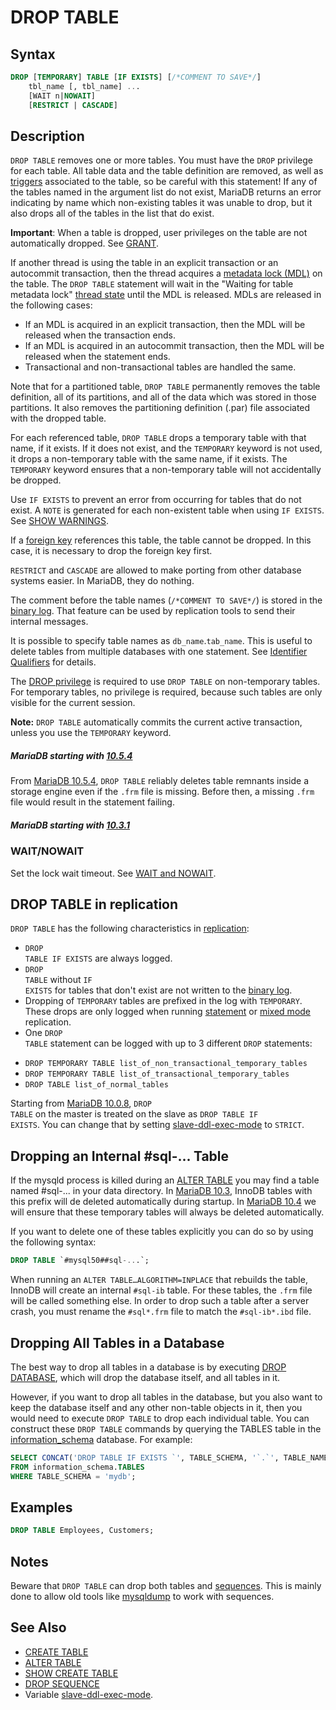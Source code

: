 # DROP TABLE

## Syntax

```sql
DROP [TEMPORARY] TABLE [IF EXISTS] [/*COMMENT TO SAVE*/]
    tbl_name [, tbl_name] ...
    [WAIT n|NOWAIT]
    [RESTRICT | CASCADE]
```

## Description

`DROP TABLE` removes one or more tables. You must have the `DROP` privilege
for each table. All table data and the table definition are removed, as well as [triggers](/programming-customizing-mariadb/triggers-events/triggers/) associated to the table, so be
careful with this statement! If any of the tables named in the argument list do
not exist, MariaDB returns an error indicating by name which non-existing tables
it was unable to drop, but it also drops all of the tables in the list that do
exist.

<strong>Important</strong>: When a table is dropped, user privileges on the table are not
automatically dropped. See [GRANT](/sql-statements-structure/sql-statements/account-management-sql-commands/grant/).

If another thread is using the table in an explicit transaction or an autocommit transaction, then the thread acquires a [metadata lock (MDL)](/sql-statements-structure/sql-statements/transactions/metadata-locking/) on the table. The `DROP TABLE` statement will wait in the "Waiting for table metadata lock" [thread state](/replication/optimization-and-tuning/buffers-caches-and-threads/thread-states/) until the MDL is released. MDLs are released in the following cases:

- If an MDL is acquired in an explicit transaction, then the MDL will be released when the transaction ends.
- If an MDL is acquired in an autocommit transaction, then the MDL will be released when the statement ends.
- Transactional and non-transactional tables are handled the same.

Note that for a partitioned table, `DROP TABLE` permanently removes the table
definition, all of its partitions, and all of the data which was stored in
those partitions. It also removes the partitioning definition (.par) file
associated with the dropped table.

For each referenced table, `DROP TABLE` drops a temporary table with that name, if it exists. If it does not exist, and the `TEMPORARY` keyword is not used, it drops a non-temporary table with the same name, if it exists. The `TEMPORARY` keyword ensures that a non-temporary table will not accidentally be dropped.

Use `IF EXISTS` to prevent an error from occurring for tables that do not
exist. A `NOTE` is generated for each non-existent table when using
`IF EXISTS`. See [SHOW WARNINGS](/sql-statements-structure/sql-statements/administrative-sql-statements/show/show-warnings/).

If a [foreign key](/replication/optimization-and-tuning/optimization-and-indexes/foreign-keys/) references this table, the table cannot be dropped. In this case, it is necessary to drop the foreign key first.

`RESTRICT` and `CASCADE` are allowed to make porting from other database systems easier. In MariaDB, they do nothing.

The comment before the table names (`/*COMMENT TO SAVE*/`) is stored in the [binary log](/mariadb-administration/server-monitoring-logs/binary-log/). That feature can be used by replication tools to send their internal messages.

It is possible to specify table names as `db_name`.`tab_name`. This is useful to delete tables from multiple databases with one statement. See [Identifier Qualifiers](/sql-statements-structure/sql-language-structure/identifier-qualifiers/) for details.

The [DROP privilege](/kb/en/grant/#table-privileges) is required to use `DROP TABLE` on non-temporary tables. For temporary tables, no privilege is required, because such tables are only visible for the current session.

<strong>Note:</strong> `DROP TABLE` automatically commits the current active transaction,
unless you use the `TEMPORARY` keyword.

##### MariaDB starting with [10.5.4](/kb/en/mariadb-1054-release-notes/)

From [MariaDB 10.5.4](/kb/en/mariadb-1054-release-notes/), `DROP TABLE` reliably deletes table remnants inside a storage engine even if the `.frm` file is missing. Before then, a missing `.frm` file would result in the statement failing.

##### MariaDB starting with [10.3.1](/kb/en/mariadb-1031-release-notes/)

### WAIT/NOWAIT

Set the lock wait timeout. See [WAIT and NOWAIT](/sql-statements-structure/sql-statements/transactions/wait-and-nowait/).

## DROP TABLE in replication

`DROP TABLE` has the following characteristics in [replication](/replication/):

- <code class="highlight fixed" style="white-space:pre-wrap">DROP TABLE IF EXISTS</code> are always logged.
- <code class="highlight fixed" style="white-space:pre-wrap">DROP TABLE</code> without <code class="highlight fixed" style="white-space:pre-wrap">IF EXISTS</code> for tables that don't exist are not written to the [binary log](/mariadb-administration/server-monitoring-logs/binary-log/).
- Dropping of <code class="highlight fixed" style="white-space:pre-wrap">TEMPORARY</code> tables are prefixed in the log with <code class="highlight fixed" style="white-space:pre-wrap">TEMPORARY</code>. These drops are only logged when running [statement](/kb/en/binary-log-formats/#statement-based) or [mixed mode](/kb/en/binary-log-formats/#mixed) replication.
- One <code class="highlight fixed" style="white-space:pre-wrap">DROP TABLE</code> statement can be logged with up to 3 different <code class="highlight fixed" style="white-space:pre-wrap">DROP</code> statements:
<ul start="1"><li><code class="highlight fixed" style="white-space:pre-wrap">DROP TEMPORARY TABLE list_of_non_transactional_temporary_tables</code>
</li><li><code class="highlight fixed" style="white-space:pre-wrap">DROP TEMPORARY TABLE list_of_transactional_temporary_tables</code>
</li><li><code class="highlight fixed" style="white-space:pre-wrap">DROP TABLE list_of_normal_tables</code>
</li></ul>

Starting from [MariaDB 10.0.8](/kb/en/mariadb-1008-release-notes/), <code class="highlight fixed" style="white-space:pre-wrap">DROP TABLE</code> on the master is treated on the slave as <code class="highlight fixed" style="white-space:pre-wrap">DROP TABLE IF EXISTS</code>. You can change that by setting [slave-ddl-exec-mode](/kb/en/replication-and-binary-log-server-system-variables/#slave_ddl_exec_mode) to <code class="highlight fixed" style="white-space:pre-wrap">STRICT</code>.

## Dropping an Internal #sql-... Table

If the mysqld process is killed during an [ALTER TABLE](/sql-statements-structure/sql-statements/data-definition/alter/alter-table/) you may find a table named #sql-... in your data directory. In [MariaDB 10.3](/kb/en/what-is-mariadb-103/), InnoDB tables with this prefix will de deleted automatically during startup.
In [MariaDB 10.4](/kb/en/what-is-mariadb-104/) we will ensure that these temporary tables will always be deleted automatically.

If you want to delete one of these tables explicitly you can do so by using the following syntax:

```sql
DROP TABLE `#mysql50##sql-...`;
```

When running an `ALTER TABLE…ALGORITHM=INPLACE` that rebuilds the table, InnoDB will create an internal `#sql-ib` table. For these tables, the `.frm` file will be called something else. In order to drop such a table after a server crash, you must rename the `#sql*.frm` file to match the `#sql-ib*.ibd` file.

## Dropping All Tables in a Database

The best way to drop all tables in a database is by executing [DROP DATABASE](/sql-statements-structure/sql-statements/data-definition/drop/drop-database/), which will drop the database itself, and all tables in it.

However, if you want to drop all tables in the database, but you also want to keep the database itself and any other non-table objects in it, then you would need to execute `DROP TABLE` to drop each individual table. You can construct these `DROP TABLE` commands by querying the <a undefined>TABLES</a> table in the [information_schema](/sql-statements-structure/sql-statements/administrative-sql-statements/system-tables/information-schema/information-schema-tables/) database. For example:

```sql
SELECT CONCAT('DROP TABLE IF EXISTS `', TABLE_SCHEMA, '`.`', TABLE_NAME, '`;')
FROM information_schema.TABLES
WHERE TABLE_SCHEMA = 'mydb';
```

## Examples

```sql
DROP TABLE Employees, Customers;
```

## Notes

Beware that `DROP TABLE` can drop both tables and [sequences](/sql-statements-structure/sequences/create-sequence/). This is mainly done to allow old tools like [mysqldump](/clients-utilities/backup-restore-and-import-clients/mysqldump/) to work with sequences.

## See Also

- [CREATE TABLE](/sql-statements-structure/sql-statements/data-definition/create/create-table/)
- [ALTER TABLE](/sql-statements-structure/sql-statements/data-definition/alter/alter-table/)
- [SHOW CREATE TABLE](/sql-statements-structure/sql-statements/administrative-sql-statements/show/show-create-table/)
- [DROP SEQUENCE](/sql-statements-structure/sequences/drop-sequence/)
- Variable [slave-ddl-exec-mode](/kb/en/replication-and-binary-log-server-system-variables/#slave_ddl_exec_mode).
